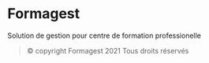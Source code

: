 # Formagest
Solution de gestion pour centre de formation professionelle

> © copyright Formagest 2021 Tous droits réservés
